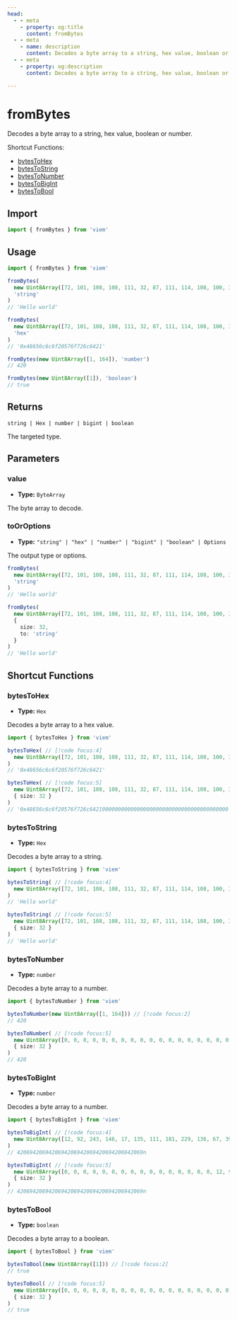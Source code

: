 ```yaml
---
head:
  - - meta
    - property: og:title
      content: fromBytes
  - - meta
    - name: description
      content: Decodes a byte array to a string, hex value, boolean or number.
  - - meta
    - property: og:description
      content: Decodes a byte array to a string, hex value, boolean or number.

---
```


# fromBytes

Decodes a byte array to a string, hex value, boolean or number.

Shortcut Functions:

- [bytesToHex](#bytestohex)
- [bytesToString](#bytestostring)
- [bytesToNumber](#bytestonumber)
- [bytesToBigInt](#bytestobigint)
- [bytesToBool](#bytestobool)

## Import

```ts
import { fromBytes } from 'viem'
```

## Usage

```ts
import { fromBytes } from 'viem'

fromBytes(
  new Uint8Array([72, 101, 108, 108, 111, 32, 87, 111, 114, 108, 100, 33]), 
  'string'
)
// 'Hello world'

fromBytes(
  new Uint8Array([72, 101, 108, 108, 111, 32, 87, 111, 114, 108, 100, 33]), 
  'hex'
)
// '0x48656c6c6f20576f726c6421'

fromBytes(new Uint8Array([1, 164]), 'number')
// 420

fromBytes(new Uint8Array([1]), 'boolean')
// true
```

## Returns

`string | Hex | number | bigint | boolean`

The targeted type.

## Parameters

### value

- **Type:** `ByteArray`

The byte array to decode.

### toOrOptions

- **Type:** `"string" | "hex" | "number" | "bigint" | "boolean" | Options`

The output type or options.

```ts {3}
fromBytes(
  new Uint8Array([72, 101, 108, 108, 111, 32, 87, 111, 114, 108, 100, 33]), 
  'string' 
)
// 'Hello world'
```

```ts {3-6}
fromBytes(
  new Uint8Array([72, 101, 108, 108, 111, 32, 87, 111, 114, 108, 100, 33, 0, 0, 0, 0, 0, 0, 0, 0, 0, 0, 0, 0, 0, 0, 0, 0, 0, 0, 0, 0]), 
  {
    size: 32,
    to: 'string'
  }
)
// 'Hello world'
```

## Shortcut Functions

### bytesToHex

- **Type:** `Hex`

Decodes a byte array to a hex value.

```ts
import { bytesToHex } from 'viem'

bytesToHex( // [!code focus:4]
  new Uint8Array([72, 101, 108, 108, 111, 32, 87, 111, 114, 108, 100, 33])
)
// '0x48656c6c6f20576f726c6421'

bytesToHex( // [!code focus:5]
  new Uint8Array([72, 101, 108, 108, 111, 32, 87, 111, 114, 108, 100, 33, 0, 0, 0, 0, 0, 0, 0, 0, 0, 0, 0, 0, 0, 0, 0, 0, 0, 0, 0, 0]), 
  { size: 32 }
)
// '0x48656c6c6f20576f726c64210000000000000000000000000000000000000000'
```

### bytesToString

- **Type:** `Hex`

Decodes a byte array to a string.

```ts
import { bytesToString } from 'viem'

bytesToString( // [!code focus:4]
  new Uint8Array([72, 101, 108, 108, 111, 32, 87, 111, 114, 108, 100, 33])
)
// 'Hello world'

bytesToString( // [!code focus:5]
  new Uint8Array([72, 101, 108, 108, 111, 32, 87, 111, 114, 108, 100, 33, 0, 0, 0, 0, 0, 0, 0, 0, 0, 0, 0, 0, 0, 0, 0, 0, 0, 0, 0, 0]), 
  { size: 32 }
)
// 'Hello world'
```

### bytesToNumber

- **Type:** `number`

Decodes a byte array to a number.

```ts
import { bytesToNumber } from 'viem'

bytesToNumber(new Uint8Array([1, 164])) // [!code focus:2]
// 420

bytesToNumber( // [!code focus:5]
  new Uint8Array([0, 0, 0, 0, 0, 0, 0, 0, 0, 0, 0, 0, 0, 0, 0, 0, 0, 0, 0, 0, 0, 0, 0, 0, 0, 0, 0, 0, 0, 0, 1, 164]), 
  { size: 32 }
)
// 420
```

### bytesToBigInt

- **Type:** `number`

Decodes a byte array to a number.

```ts
import { bytesToBigInt } from 'viem'

bytesToBigInt( // [!code focus:4]
  new Uint8Array([12, 92, 243, 146, 17, 135, 111, 181, 229, 136, 67, 39, 250, 86, 252, 11, 117])
)
// 4206942069420694206942069420694206942069n

bytesToBigInt( // [!code focus:5]
  new Uint8Array([0, 0, 0, 0, 0, 0, 0, 0, 0, 0, 0, 0, 0, 0, 0, 0, 12, 92, 243, 146, 17, 135, 111, 181, 229, 136, 67, 39, 250, 86, 252, 11, 117]),
  { size: 32 }
)
// 4206942069420694206942069420694206942069n
```

### bytesToBool

- **Type:** `boolean`

Decodes a byte array to a boolean.

```ts
import { bytesToBool } from 'viem'

bytesToBool(new Uint8Array([1])) // [!code focus:2]
// true

bytesToBool( // [!code focus:5]
  new Uint8Array([0, 0, 0, 0, 0, 0, 0, 0, 0, 0, 0, 0, 0, 0, 0, 0, 0, 0, 0, 0, 0, 0, 0, 0, 0, 0, 0, 0, 0, 0, 0, 1]),
  { size: 32 }
) 
// true
```
